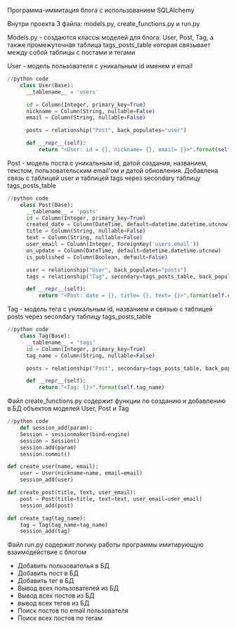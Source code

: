 Программа-иммитация блога с использованием SQLAlchemy

Внутри проекта 3 файла: models.py, create_functions.py и run.py

Models.py - создаются классы моделей для блога: User, Post, Tag, а также промежуточная таблица tags_posts_table которая связывает между собой таблицы с постами и тегами

User - модель пользователя с уникальным id именем и email
```python
//python code
    class User(Base):
      __tablename__ = 'users'

      id = Column(Integer, primary_key=True)
      nickname = Column(String, nullable=False)
      email = Column(String, nullable=False)

      posts = relationship("Post", back_populates="user")

      def __repr__(self):
          return "<User: id = {}, nickname= {}, email= {}>".format(self.id, self.nickname, self.email)
```

Post - модель поста с уникальным id, датой создания, названием, текстом, пользовательским email'ом и датой обновления. Добавлена связь с 
таблицей user и таблицей tags через secondary таблицу tags_posts_table
```python
//python code
    class Post(Base):
      __tablename__ = 'posts'
      id = Column(Integer, primary_key=True)
      created_date = Column(DateTime, default=datetime.datetime.utcnow)
      title = Column(String, nullable=False)
      text = Column(String, nullable=False)
      user_email = Column(Integer, ForeignKey('users.email'))
      on_update = Column(DateTime, default=datetime.datetime.utcnow)
      is_published = Column(Boolean, default=False)

      user = relationship("User", back_populates="posts")
      tags = relationship("Tag", secondary=tags_posts_table, back_populates="posts")

      def __repr__(self):
          return "<Post: date = {}, title= {}, text= {}>".format(self.created_date, self.title, self.text)
```
Tag - модель тега с уникальным id, названием и связью с таблицей posts через secondary таблицу tags_posts_table

```python
//python code
    class Tag(Base):
      __tablename__ = 'tags'
      id = Column(Integer, primary_key=True)
      tag_name = Column(String, nullable=False)

      posts = relationship("Post", secondary=tags_posts_table, back_populates="tags")

      def __repr__(self):
          return "<Tag: {}>".format(self.tag_name)
```

Файл create_functions.py содержит функции по созданию и добавлению в БД объектов моделей User, Post и Tag

```python
//python code
    def session_add(param):
    Session = sessionmaker(bind=engine)
    session = Session()
    session.add(param)
    session.commit()

def create_user(name, email):
    user = User(nickname=name, email=email)
    session_add(user)

def create_post(title, text, user_email):
    post = Post(title=title, text=text, user_email=user_email)
    session_add(post)

def create_tag(tag_name):
    tag = Tag(tag_name=tag_name)
    session_add(tag)
```

Файл run.py содержит логику работы программы имитирующую взаимодействие с блогом
- Добавить пользователья в БД
- Добавить пост в БД
- Добавить тег в БД
- Вывод всех пользователей из БД
- Вывод всех постов из БД
- вывод всех тегов из БД
- Поиск постов по email пользователя
- Поиск всех постов по тегам
